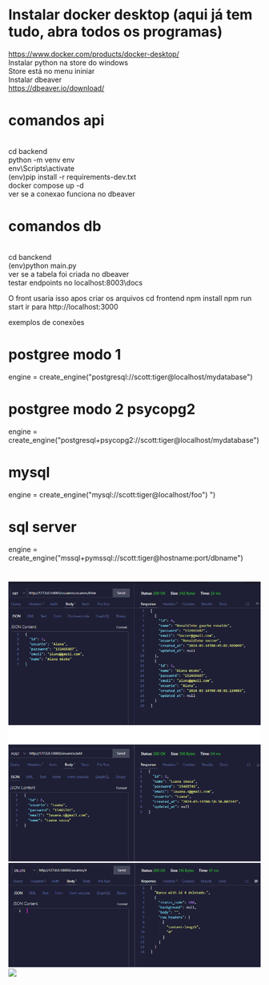 # Instalar docker desktop (aqui já tem tudo, abra todos os programas)
  https://www.docker.com/products/docker-desktop/
<br />Instalar python na store do windows 
  <br />Store está no menu ininiar
<br />Instalar dbeaver
  <br />https://dbeaver.io/download/

# comandos api
   <br />cd backend
   <br />python -m venv env
   <br />env\Scripts\activate
   <br />(env)pip install -r requirements-dev.txt
   <br />docker compose up -d
   <br />ver se a conexao funciona no dbeaver

# comandos db
   <br />cd banckend
  <br /> (env)python main.py
   <br />ver se a tabela foi criada no dbeaver
  <br /> testar endpoints no localhost:8003\docs
  
O front usaria isso apos criar os arquivos
cd frontend
npm install
npm run start
ir para http://localhost:3000

exemplos de conexões
# postgree modo 1
engine = create_engine("postgresql://scott:tiger@localhost/mydatabase")

# postgree modo 2 psycopg2
engine = create_engine("postgresql+psycopg2://scott:tiger@localhost/mydatabase")

# mysql
engine = create_engine("mysql://scott:tiger@localhost/foo")
")
# sql server
engine = create_engine("mssql+pymssql://scott:tiger@hostname:port/dbname")

#
<img src="get.png">
<img src="post.png">
<img src="delete.png">
<img src="get_novo.png">




